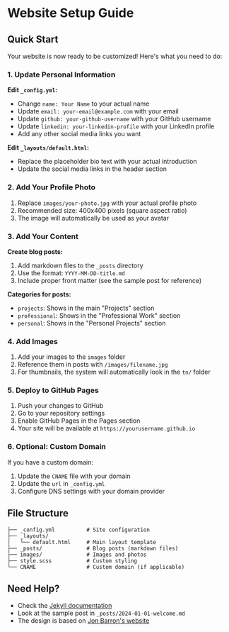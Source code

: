 # Website Setup Guide

## Quick Start

Your website is now ready to be customized! Here's what you need to do:

### 1. Update Personal Information

**Edit `_config.yml`:**
- Change `name: Your Name` to your actual name
- Update `email: your-email@example.com` with your email
- Update `github: your-github-username` with your GitHub username
- Update `linkedin: your-linkedin-profile` with your LinkedIn profile
- Add any other social media links you want

**Edit `_layouts/default.html`:**
- Replace the placeholder bio text with your actual introduction
- Update the social media links in the header section

### 2. Add Your Profile Photo

1. Replace `images/your-photo.jpg` with your actual profile photo
2. Recommended size: 400x400 pixels (square aspect ratio)
3. The image will automatically be used as your avatar

### 3. Add Your Content

**Create blog posts:**
1. Add markdown files to the `_posts` directory
2. Use the format: `YYYY-MM-DD-title.md`
3. Include proper front matter (see the sample post for reference)

**Categories for posts:**
- `projects`: Shows in the main "Projects" section
- `professional`: Shows in the "Professional Work" section
- `personal`: Shows in the "Personal Projects" section

### 4. Add Images

1. Add your images to the `images` folder
2. Reference them in posts with `/images/filename.jpg`
3. For thumbnails, the system will automatically look in the `tn/` folder

### 5. Deploy to GitHub Pages

1. Push your changes to GitHub
2. Go to your repository settings
3. Enable GitHub Pages in the Pages section
4. Your site will be available at `https://yourusername.github.io`

### 6. Optional: Custom Domain

If you have a custom domain:
1. Update the `CNAME` file with your domain
2. Update the `url` in `_config.yml`
3. Configure DNS settings with your domain provider

## File Structure

```
├── _config.yml          # Site configuration
├── _layouts/
│   └── default.html     # Main layout template
├── _posts/              # Blog posts (markdown files)
├── images/              # Images and photos
├── style.scss           # Custom styling
└── CNAME                # Custom domain (if applicable)
```

## Need Help?

- Check the [Jekyll documentation](https://jekyllrb.com/docs/)
- Look at the sample post in `_posts/2024-01-01-welcome.md`
- The design is based on [Jon Barron's website](https://jonbarron.info/)
